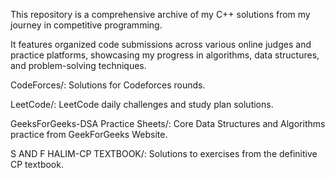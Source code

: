 This repository is a comprehensive archive of my C++ solutions from my journey in competitive programming.

It features organized code submissions across various online judges and practice platforms, showcasing my progress in algorithms, data structures, and problem-solving techniques.

CodeForces/: Solutions for Codeforces rounds.

LeetCode/: LeetCode daily challenges and study plan solutions.

GeeksForGeeks-DSA Practice Sheets/: Core Data Structures and Algorithms practice from GeekForGeeks Website.

S AND F HALIM-CP TEXTBOOK/: Solutions to exercises from the definitive CP textbook.
